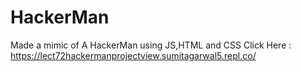 # HackerMan
Made a mimic of A HackerMan using JS,HTML and CSS
Click Here : https://lect72hackermanprojectview.sumitagarwal5.repl.co/
